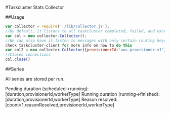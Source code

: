 #Taskcluster Stats Collector

##Usage
```js
var collector = require('./lib/collector.js');
//By default, it listens to all taskcluster completed, failed, and exception messages
var col = new collector.Collector();
//We can also have it listen to messages with only certain routing keys
check taskcluster-client for more info on how to do this
var col2 = new collector.Collector({provisionerId:'aws-provisioner-v1'});
//Closes connections
col.close()
```

##Series

All series are stored per run.

Pending duration (scheduled->running): [duration,provisionerId,workerType]
Running duration (running->finished): [duration,provisionerId,workerType]
Reason resolved: [count=1,reasonResolved,provisionerId,workerType]